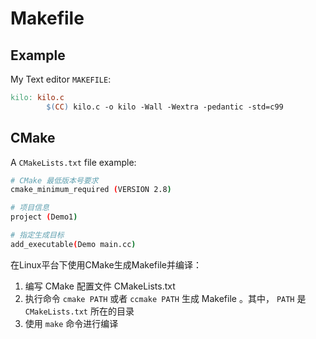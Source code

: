 # Makefile

## Example

My Text editor `MAKEFILE`:

```makefile
kilo: kilo.c
        $(CC) kilo.c -o kilo -Wall -Wextra -pedantic -std=c99
```

## CMake

A `CMakeLists.txt` file example:

```bash
# CMake 最低版本号要求
cmake_minimum_required (VERSION 2.8)

# 项目信息
project (Demo1)

# 指定生成目标
add_executable(Demo main.cc)
```

在Linux平台下使用CMake生成Makefile并编译：

1. 编写 CMake 配置文件 CMakeLists.txt 
2. 执行命令 `cmake PATH` 或者 `ccmake PATH` 生成 Makefile 。其中， `PATH` 是`CMakeLists.txt` 所在的目录
3. 使用 `make` 命令进行编译